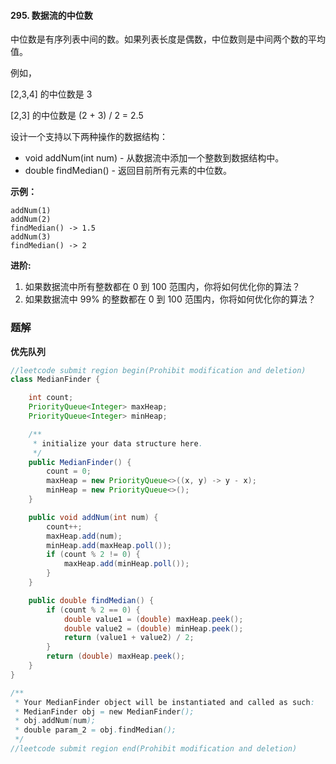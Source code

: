 #### 295. 数据流的中位数

中位数是有序列表中间的数。如果列表长度是偶数，中位数则是中间两个数的平均值。

例如，

[2,3,4] 的中位数是 3

[2,3] 的中位数是 (2 + 3) / 2 = 2.5

设计一个支持以下两种操作的数据结构：

- void addNum(int num) - 从数据流中添加一个整数到数据结构中。
- double findMedian() - 返回目前所有元素的中位数。

**示例：**

```shell
addNum(1)
addNum(2)
findMedian() -> 1.5
addNum(3) 
findMedian() -> 2
```

**进阶:**

1. 如果数据流中所有整数都在 0 到 100 范围内，你将如何优化你的算法？
2. 如果数据流中 99% 的整数都在 0 到 100 范围内，你将如何优化你的算法？

### 题解

**优先队列**

```java
//leetcode submit region begin(Prohibit modification and deletion)
class MedianFinder {

    int count;
    PriorityQueue<Integer> maxHeap;
    PriorityQueue<Integer> minHeap;

    /**
     * initialize your data structure here.
     */
    public MedianFinder() {
        count = 0;
        maxHeap = new PriorityQueue<>((x, y) -> y - x);
        minHeap = new PriorityQueue<>();
    }

    public void addNum(int num) {
        count++;
        maxHeap.add(num);
        minHeap.add(maxHeap.poll());
        if (count % 2 != 0) {
            maxHeap.add(minHeap.poll());
        }
    }

    public double findMedian() {
        if (count % 2 == 0) {
            double value1 = (double) maxHeap.peek();
            double value2 = (double) minHeap.peek();
            return (value1 + value2) / 2;
        }
        return (double) maxHeap.peek();
    }
}

/**
 * Your MedianFinder object will be instantiated and called as such:
 * MedianFinder obj = new MedianFinder();
 * obj.addNum(num);
 * double param_2 = obj.findMedian();
 */
//leetcode submit region end(Prohibit modification and deletion)

```

